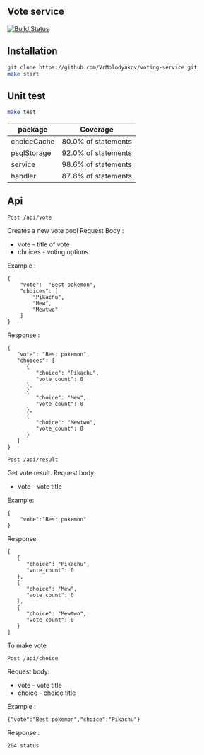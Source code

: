## Vote service


[![Build Status](https://scrutinizer-ci.com/g/VrMolodyakov/voting-service/badges/build.png?b=master&s=f29b6e94360ec9cbeaa37e50f88c7fb9164e7228)](https://scrutinizer-ci.com/g/VrMolodyakov/voting-service/build-status/master)

## Installation


```sh
git clone https://github.com/VrMolodyakov/voting-service.git
make start
```

## Unit test

```sh
make test 
```

| package | Coverage |
| ------ | ------ |
| choiceCache  |  80.0% of statements |
| psqlStorage | 92.0% of statements |
| service | 98.6% of statements |
| handler  | 87.8% of statements |


## Api

```
Post /api/vote
```
Creates a new vote pool
Request Body :
 - vote - title of vote
 - choices - voting options

Example :

```
{
    "vote":  "Best pokemon",
    "choices": [
        "Pikachu",
        "Mew",
        "Mewtwo"
    ]
}
```
Response :

```
{
   "vote": "Best pokemon",
   "choices": [
      {
         "choice": "Pikachu",
         "vote_count": 0
      },
      {
         "choice": "Mew",
         "vote_count": 0
      },
      {
         "choice": "Mewtwo",
         "vote_count": 0
      }
   ]
}
```

```
Post /api/result
```
Get vote result.
Request body:
 - vote - vote title

Example:

```
{
    "vote":"Best pokemon"
}
```
Response:

```
[
   {
      "choice": "Pikachu",
      "vote_count": 0
   },
   {
      "choice": "Mew",
      "vote_count": 0
   },
   {
      "choice": "Mewtwo",
      "vote_count": 0
   }
]
```
To make vote
```
Post /api/choice
```
Request body:
 - vote - vote title
 - choice - choice title

Example :

```
{"vote":"Best pokemon","choice":"Pikachu"}
```

Response :

```
204 status
```

